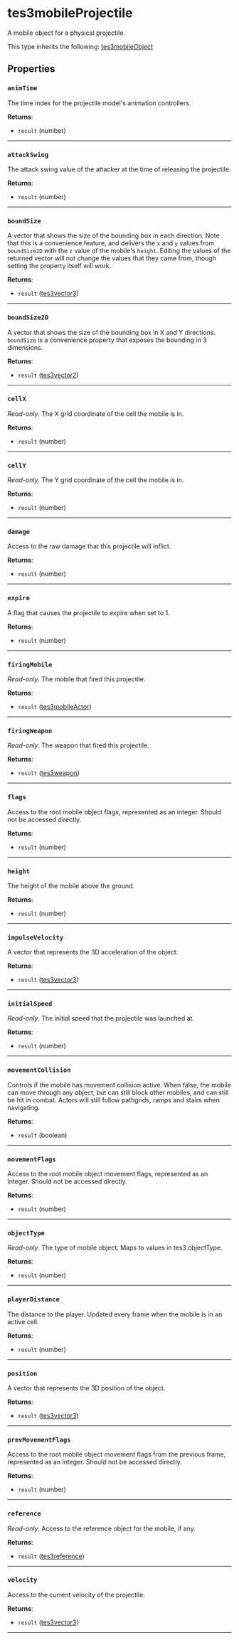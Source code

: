 # tes3mobileProjectile

A mobile object for a physical projectile.

This type inherits the following: [tes3mobileObject](../../types/tes3mobileObject)
## Properties

### `animTime`

The time index for the projectile model's animation controllers.

**Returns**:

* `result` (number)

***

### `attackSwing`

The attack swing value of the attacker at the time of releasing the projectile.

**Returns**:

* `result` (number)

***

### `boundSize`

A vector that shows the size of the bounding box in each direction. Note that this is a convenience feature, and delivers the `x` and `y` values from `boundSize2D` with the `z` value of the mobile's `height`. Editing the values of the returned vector will not change the values that they came from, though setting the property itself will work.

**Returns**:

* `result` ([tes3vector3](../../types/tes3vector3))

***

### `boundSize2D`

A vector that shows the size of the bounding box in X and Y directions. `boundSize` is a convenience property that exposes the bounding in 3 dimensions.

**Returns**:

* `result` ([tes3vector2](../../types/tes3vector2))

***

### `cellX`

*Read-only*. The X grid coordinate of the cell the mobile is in.

**Returns**:

* `result` (number)

***

### `cellY`

*Read-only*. The Y grid coordinate of the cell the mobile is in.

**Returns**:

* `result` (number)

***

### `damage`

Access to the raw damage that this projectile will inflict.

**Returns**:

* `result` (number)

***

### `expire`

A flag that causes the projectile to expire when set to 1.

**Returns**:

* `result` (number)

***

### `firingMobile`

*Read-only*. The mobile that fired this projectile.

**Returns**:

* `result` ([tes3mobileActor](../../types/tes3mobileActor))

***

### `firingWeapon`

*Read-only*. The weapon that fired this projectile.

**Returns**:

* `result` ([tes3weapon](../../types/tes3weapon))

***

### `flags`

Access to the root mobile object flags, represented as an integer. Should not be accessed directly.

**Returns**:

* `result` (number)

***

### `height`

The height of the mobile above the ground.

**Returns**:

* `result` (number)

***

### `impulseVelocity`

A vector that represents the 3D acceleration of the object.

**Returns**:

* `result` ([tes3vector3](../../types/tes3vector3))

***

### `initialSpeed`

*Read-only*. The initial speed that the projectile was launched at.

**Returns**:

* `result` (number)

***

### `movementCollision`

Controls if the mobile has movement collision active. When false, the mobile can move through any object, but can still block other mobiles, and can still be hit in combat. Actors will still follow pathgrids, ramps and stairs when navigating.

**Returns**:

* `result` (boolean)

***

### `movementFlags`

Access to the root mobile object movement flags, represented as an integer. Should not be accessed directly.

**Returns**:

* `result` (number)

***

### `objectType`

*Read-only*. The type of mobile object. Maps to values in tes3.objectType.

**Returns**:

* `result` (number)

***

### `playerDistance`

The distance to the player. Updated every frame when the mobile is in an active cell.

**Returns**:

* `result` (number)

***

### `position`

A vector that represents the 3D position of the object.

**Returns**:

* `result` ([tes3vector3](../../types/tes3vector3))

***

### `prevMovementFlags`

Access to the root mobile object movement flags from the previous frame, represented as an integer. Should not be accessed directly.

**Returns**:

* `result` (number)

***

### `reference`

*Read-only*. Access to the reference object for the mobile, if any.

**Returns**:

* `result` ([tes3reference](../../types/tes3reference))

***

### `velocity`

Access to the current velocity of the projectile.

**Returns**:

* `result` ([tes3vector3](../../types/tes3vector3))

***

